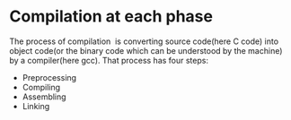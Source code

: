 # Compilation at each phase
The process of​ compilation ​ is converting source code(here C code) into object
code(or the binary code which can be understood by the machine) by a
compiler(here gcc).
That process has four steps:
- Preprocessing
- Compiling
- Assembling
- Linking
